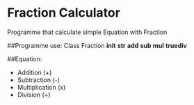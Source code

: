 # Fraction Calculator
Programme that calculate simple Equation with Fraction

##Programme use:
Class Fraction
__init__
__str__
__add__
__sub__
__mul__
__truediv__

##Equation:
- Addition (+)
- Subtraction (-)
- Multiplication (x)
- Division (÷)


